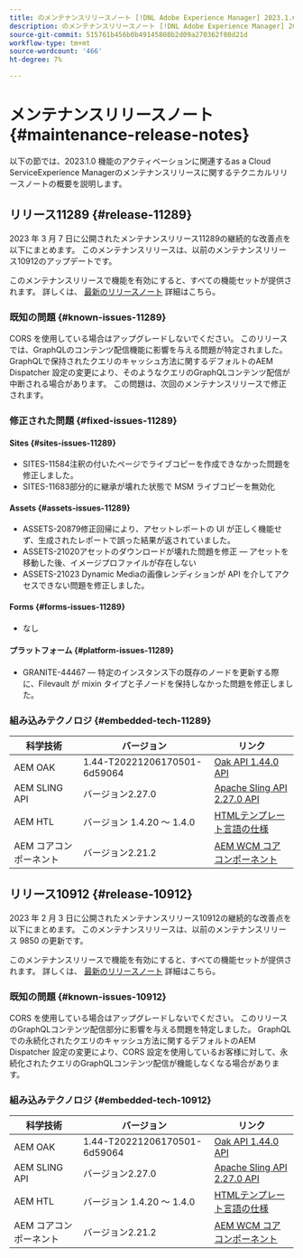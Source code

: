 ```yaml
---
title: のメンテナンスリリースノート [!DNL Adobe Experience Manager] 2023.1.0 機能のアクティベーションに関連するas a Cloud Service。
description: のメンテナンスリリースノート [!DNL Adobe Experience Manager] 2023.1.0 機能のアクティベーションに関連するas a Cloud Service。
source-git-commit: 515761b456b0b49145808b2d09a270362f80d21d
workflow-type: tm+mt
source-wordcount: '466'
ht-degree: 7%

---
```


# メンテナンスリリースノート {#maintenance-release-notes}

以下の節では、2023.1.0 機能のアクティベーションに関連するas a Cloud ServiceExperience Managerのメンテナンスリリースに関するテクニカルリリースノートの概要を説明します。

## リリース11289 {#release-11289}

2023 年 3 月 7 日に公開されたメンテナンスリリース11289の継続的な改善点を以下にまとめます。 このメンテナンスリリースは、以前のメンテナンスリリース10912のアップデートです。

このメンテナンスリリースで機能を有効にすると、すべての機能セットが提供されます。 詳しくは、 [最新のリリースノート](/help/release-notes/release-notes-cloud/release-notes-current.md) 詳細はこちら。

### 既知の問題 {#known-issues-11289}

CORS を使用している場合はアップグレードしないでください。 このリリースでは、GraphQLのコンテンツ配信機能に影響を与える問題が特定されました。 GraphQLで保持されたクエリのキャッシュ方法に関するデフォルトのAEM Dispatcher 設定の変更により、そのようなクエリのGraphQLコンテンツ配信が中断される場合があります。 この問題は、次回のメンテナンスリリースで修正されます。

### 修正された問題 {#fixed-issues-11289}

#### Sites {#sites-issues-11289}

- SITES-11584注釈の付いたページでライブコピーを作成できなかった問題を修正しました。
- SITES-11683部分的に継承が壊れた状態で MSM ライブコピーを無効化

#### Assets {#assets-issues-11289}

- ASSETS-20879修正回帰により、アセットレポートの UI が正しく機能せず、生成されたレポートで誤った結果が返されていました。
- ASSETS-21020アセットのダウンロードが壊れた問題を修正 — アセットを移動した後、イメージプロファイルが存在しない
- ASSETS-21023 Dynamic Mediaの画像レンディションが API を介してアクセスできない問題を修正しました。

#### Forms {#forms-issues-11289}

- なし

#### プラットフォーム {#platform-issues-11289}

- GRANITE-44467 — 特定のインスタンス下の既存のノードを更新する際に、Filevault が mixin タイプと子ノードを保持しなかった問題を修正しました。

### 組み込みテクノロジ {#embedded-tech-11289}

| 科学技術 | バージョン | リンク |
|---|---|---|
| AEM OAK | 1.44-T20221206170501-6d59064 | [Oak API 1.44.0 API](https://www.javadoc.io/doc/org.apache.jackrabbit/oak-api/1.44.0/index.html) |
| AEM SLING API | バージョン2.27.0 | [Apache Sling API 2.27.0 API](https://www.javadoc.io/doc/org.apache.sling/org.apache.sling.api/latest/index.html) |
| AEM HTL | バージョン 1.4.20 ～ 1.4.0 | [HTMLテンプレート言語の仕様](https://github.com/adobe/htl-spec) |
| AEM コアコンポーネント | バージョン2.21.2 | [AEM WCM コアコンポーネント](https://github.com/adobe/aem-core-wcm-components) |

## リリース10912 {#release-10912}

2023 年 2 月 3 日に公開されたメンテナンスリリース10912の継続的な改善点を以下にまとめます。 このメンテナンスリリースは、以前のメンテナンスリリース 9850 の更新です。

このメンテナンスリリースで機能を有効にすると、すべての機能セットが提供されます。 詳しくは、 [最新のリリースノート](/help/release-notes/release-notes-cloud/release-notes-current.md) 詳細はこちら。

### 既知の問題 {#known-issues-10912}

CORS を使用している場合はアップグレードしないでください。 このリリースのGraphQLコンテンツ配信部分に影響を与える問題を特定しました。 GraphQLでの永続化されたクエリのキャッシュ方法に関するデフォルトのAEM Dispatcher 設定の変更により、CORS 設定を使用しているお客様に対して、永続化されたクエリのGraphQLコンテンツ配信が機能しなくなる場合があります。

### 組み込みテクノロジ {#embedded-tech-10912}

| 科学技術 | バージョン | リンク |
|---|---|---|
| AEM OAK | 1.44-T20221206170501-6d59064 | [Oak API 1.44.0 API](https://www.javadoc.io/doc/org.apache.jackrabbit/oak-api/1.44.0/index.html) |
| AEM SLING API | バージョン2.27.0 | [Apache Sling API 2.27.0 API](https://www.javadoc.io/doc/org.apache.sling/org.apache.sling.api/latest/index.html) |
| AEM HTL | バージョン 1.4.20 ～ 1.4.0 | [HTMLテンプレート言語の仕様](https://github.com/adobe/htl-spec) |
| AEM コアコンポーネント | バージョン2.21.2 | [AEM WCM コアコンポーネント](https://github.com/adobe/aem-core-wcm-components) |
